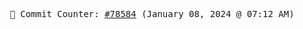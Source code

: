 <p align="center">
    <samp>
        📮 Commit Counter: <a href="https://github.com/Javascript-void0/Javascript-void0/commits/main">#78584</a> (January 08, 2024 @ 07:12 AM)
    </samp>
</p>